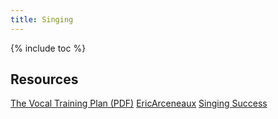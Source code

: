 ```yaml
---
title: Singing
---
```


{% include toc %}


## Resources
[The Vocal Training Plan (PDF)](https://drive.google.com/open?id=0B-Thu8LuEOgfaU4yUzJoYUpPZGc)
[EricArceneaux](https://www.youtube.com/channel/UCUkDbIdcnHErbMWj30cKU3Q)
[Singing Success](https://www.youtube.com/user/SingingSuccess)
